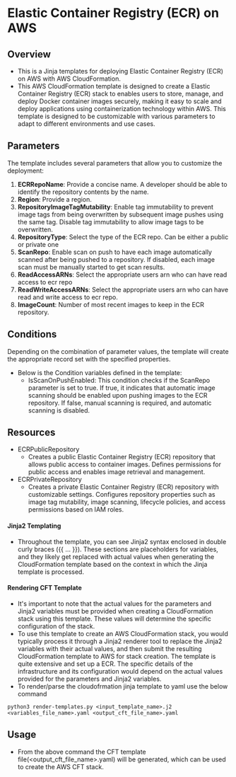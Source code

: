 # Elastic Container Registry (ECR) on AWS

## Overview
- This is a Jinja templates for deploying Elastic Container Registry (ECR) on AWS with AWS CloudFormation.
- This AWS CloudFormation template is designed to create a Elastic Container Registry (ECR) stack to enables users to store, manage, and deploy Docker container images securely, making it easy to scale and deploy applications using containerization technology within AWS. This template is designed to be customizable with various parameters to adapt to different environments and use cases.

## Parameters
The template includes several parameters that allow you to customize the deployment:
1. **ECRRepoName**: Provide a concise name. A developer should be able to identify the repository contents by the name.
2. **Region**:  Provide a region.
3. **RepositoryImageTagMutability**:  Enable tag immutability to prevent image tags from being overwritten by subsequent image pushes using the same tag. Disable tag immutability to allow image tags to be overwritten.
4. **RepositoryType**:  Select the type of the ECR repo. Can be either a public or private one
5. **ScanRepo**: Enable scan on push to have each image automatically scanned after being pushed to a repository. If disabled, each image scan must be manually started to get scan results.
6. **ReadAccessARNs**: Select the appropriate users arn who can have read access to ecr repo
7. **ReadWriteAccessARNs**: Select the appropriate users arn who can have read and write access to ecr repo.
8. **ImageCount**: Number of most recent images to keep in the ECR repository.

## Conditions

Depending on the combination of parameter values, the template will create the appropriate record set with the specified properties.
- Below is the Condition variables defined in the template:
    - IsScanOnPushEnabled: This condition checks if the ScanRepo parameter is set to true. If true, it indicates that automatic image scanning should be enabled upon pushing images to the ECR repository. If false, manual scanning is required, and automatic scanning is disabled.

## Resources
- ECRPublicRepository 
    - Creates a public Elastic Container Registry (ECR) repository that allows public access to container images. Defines permissions for public access and enables image retrieval and management.
- ECRPrivateRepository 
    - Creates a private Elastic Container Registry (ECR) repository with customizable settings. Configures repository properties such as image tag mutability, image scanning, lifecycle policies, and access permissions based on IAM roles.

#### Jinja2 Templating
- Throughout the template, you can see Jinja2 syntax enclosed in double curly braces ({{ ... }}). These sections are placeholders for variables, and they likely get replaced with actual values when generating the CloudFormation template based on the context in which the Jinja template is processed.

#### Rendering CFT Template
- It's important to note that the actual values for the parameters and Jinja2 variables must be provided when creating a CloudFormation stack using this template. These values will determine the specific configuration of the stack.
- To use this template to create an AWS CloudFormation stack, you would typically process it through a Jinja2 renderer tool to replace the Jinja2 variables with their actual values, and then submit the resulting CloudFormation template to AWS for stack creation. The template is quite extensive and set up a ECR. The specific details of the infrastructure and its configuration would depend on the actual values provided for the parameters and Jinja2 variables.
- To render/parse the cloudofrmation jinja template to yaml use the below command
```
python3 render-templates.py <input_template_name>.j2 <variables_file_name>.yaml <output_cft_file_name>.yaml
```

## Usage
- From the above command the CFT template file(<output_cft_file_name>.yaml) will be generated, which can be used to create the AWS CFT stack.
